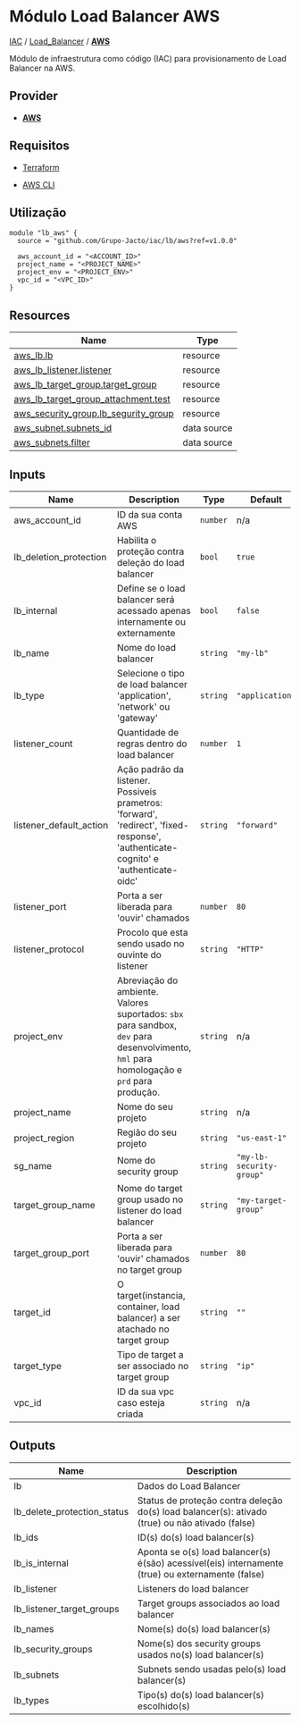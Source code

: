 # Módulo Load Balancer AWS

[IAC](../../README.md) / [Load_Balancer](../README.md) / **[AWS](./README.md)**

Módulo de infraestrutura como código (IAC) para provisionamento de Load Balancer na AWS.

## Provider

- [**AWS**](../../aws/README.md)

## Requisitos

- [Terraform](https://www.terraform.io/downloads.html)

- [AWS CLI](https://aws.amazon.com/pt/cli/)

## Utilização

```hcl
module "lb_aws" {
  source = "github.com/Grupo-Jacto/iac/lb/aws?ref=v1.0.0"

  aws_account_id = "<ACCOUNT_ID>"
  project_name = "<PROJECT_NAME>"
  project_env = "<PROJECT_ENV>"
  vpc_id = "<VPC_ID>"
}
```

## Resources

| Name                                                                                                                                          | Type        |
| --------------------------------------------------------------------------------------------------------------------------------------------- | ----------- |
| [aws_lb.lb](https://registry.terraform.io/providers/hashicorp/aws/latest/docs/resources/lb)                                                   | resource    |
| [aws_lb_listener.listener](https://registry.terraform.io/providers/hashicorp/aws/latest/docs/resources/lb_listener)                           | resource    |
| [aws_lb_target_group.target_group](https://registry.terraform.io/providers/hashicorp/aws/latest/docs/resources/lb_target_group)               | resource    |
| [aws_lb_target_group_attachment.test](https://registry.terraform.io/providers/hashicorp/aws/latest/docs/resources/lb_target_group_attachment) | resource    |
| [aws_security_group.lb_segurity_group](https://registry.terraform.io/providers/hashicorp/aws/latest/docs/resources/security_group)            | resource    |
| [aws_subnet.subnets_id](https://registry.terraform.io/providers/hashicorp/aws/latest/docs/data-sources/subnet)                                | data source |
| [aws_subnets.filter](https://registry.terraform.io/providers/hashicorp/aws/latest/docs/data-sources/subnets)                                  | data source |

## Inputs

| Name                    | Description                                                                                                                               | Type     | Default                  | Required |
| ----------------------- | ----------------------------------------------------------------------------------------------------------------------------------------- | -------- | ------------------------ | :------: |
| aws_account_id          | ID da sua conta AWS                                                                                                                       | `number` | n/a                      |   yes    |
| lb_deletion_protection  | Habilita o proteção contra deleção do load balancer                                                                                       | `bool`   | `true`                   |    no    |
| lb_internal             | Define se o load balancer será acessado apenas internamente ou externamente                                                               | `bool`   | `false`                  |    no    |
| lb_name                 | Nome do load balancer                                                                                                                     | `string` | `"my-lb"`                |    no    |
| lb_type                 | Selecione o tipo de load balancer 'application', 'network' ou 'gateway'                                                                   | `string` | `"application"`          |    no    |
| listener_count          | Quantidade de regras dentro do load balancer                                                                                              | `number` | `1`                      |    no    |
| listener_default_action | Ação padrão da listener. Possiveis prametros: 'forward', 'redirect', 'fixed-response', 'authenticate-cognito' e 'authenticate-oidc'       | `string` | `"forward"`              |    no    |
| listener_port           | Porta a ser liberada para 'ouvir' chamados                                                                                                | `number` | `80`                     |    no    |
| listener_protocol       | Procolo que esta sendo usado no ouvinte do listener                                                                                       | `string` | `"HTTP"`                 |    no    |
| project_env             | Abreviação do ambiente. Valores suportados: `sbx` para sandbox, `dev` para desenvolvimento, `hml` para homologação e `prd` para produção. | `string` | n/a                      |   yes    |
| project_name            | Nome do seu projeto                                                                                                                       | `string` | n/a                      |   yes    |
| project_region          | Região do seu projeto                                                                                                                     | `string` | `"us-east-1"`            |    no    |
| sg_name                 | Nome do security group                                                                                                                    | `string` | `"my-lb-security-group"` |    no    |
| target_group_name       | Nome do target group usado no listener do load balancer                                                                                   | `string` | `"my-target-group"`      |    no    |
| target_group_port       | Porta a ser liberada para 'ouvir' chamados no target group                                                                                | `number` | `80`                     |    no    |
| target_id               | O target(instancia, container, load balancer) a ser atachado no target group                                                              | `string` | `""`                     |    no    |
| target_type             | Tipo de target a ser associado no target group                                                                                            | `string` | `"ip"`                   |    no    |
| vpc_id                  | ID da sua vpc caso esteja criada                                                                                                          | `string` | n/a                      |   yes    |

## Outputs

| Name                        | Description                                                                                       |
| --------------------------- | ------------------------------------------------------------------------------------------------- |
| lb                          | Dados do Load Balancer                                                                            |
| lb_delete_protection_status | Status de proteção contra deleção do(s) load balancer(s): ativado (true) ou não ativado (false)   |
| lb_ids                      | ID(s) do(s) load balancer(s)                                                                      |
| lb_is_internal              | Aponta se o(s) load balancer(s) é(são) acessível(eis) internamente (true) ou externamente (false) |
| lb_listener                 | Listeners do load balancer                                                                        |
| lb_listener_target_groups   | Target groups associados ao load balancer                                                         |
| lb_names                    | Nome(s) do(s) load balancer(s)                                                                    |
| lb_security_groups          | Nome(s) dos security groups usados no(s) load balancer(s)                                         |
| lb_subnets                  | Subnets sendo usadas pelo(s) load balancer(s)                                                     |
| lb_types                    | Tipo(s) do(s) load balancer(s) escolhido(s)                                                       |

<!-- END_TF_DOCS -->
